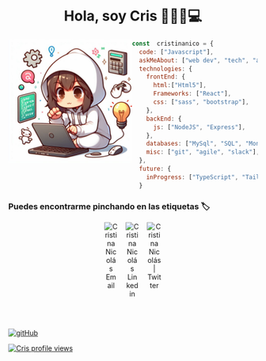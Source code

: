<h1 align="center">Hola, soy Cris 🖖🏼🙃💻</h1> 


<img class="profile" align="left" src="https://github.com/cristinanico/cristinanico/blob/main/img-profile?raw=true" alt="Github profile avatar" height="250px" />

```js
const  cristinanico = {
  code: ["Javascript"],
  askMeAbout: ["web dev", "tech", "app dev", "pintaAPIs"],
  technologies: {
    frontEnd: {
      html:["Html5"],
      Frameworks: ["React"],
      css: ["sass", "bootstrap"],
    },
    backEnd: {
      js: ["NodeJS", "Express"],
    },
    databases: ["MySql", "SQL", "MongoDB"],
    misc: ["git", "agile", "slack"],
  },
  future: {
    inProgress: ["TypeScript", "Tailwind"]
  }
```


<h3>Puedes encontrarme pinchando en las etiquetas 🏷️ </h3>
<p align="center" style="display: flex; justify-content: center; gap: 1rem;">
    <a href="mailto:cristinanicodev@gmail.com">
    <img align="left" alt="Cristina Nicolás Email" width="27px" src="https://img.icons8.com/doodle/48/000000/gmail.png"/></a>
    <a target="_blank" href="https://www.linkedin.com/in/cristina-nicolas-morata/">
    <img align="left" alt="Cristina Nicolás Linkedin" width="27px" src="https://img.icons8.com/doodle/48/000000/linkedin--v2.png" />
    </a>
    <a href="https://twitter.com/cristinanicodev">
    <img align="left" alt="Cristina Nicolás | Twitter" width="30px" src="https://img.icons8.com/pulsar-color/64/000000/twitterx.png" />
    </a>
</p>







<br /><br />

[![gitHub](https://img.shields.io/badge/Github-black?logo=github&logoColor=white)](https://github.com/cristinanico)

[![Cris profile views](https://u8views.com/api/v1/github/profiles/142333230/views/day-week-month-total-count.svg)](https://u8views.com/github/cristinanico)

